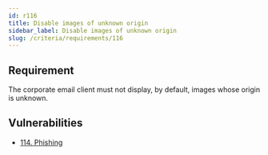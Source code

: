```yaml
---
id: r116
title: Disable images of unknown origin
sidebar_label: Disable images of unknown origin
slug: /criteria/requirements/116
---
```


## Requirement

The corporate email client
must not display,
by default,
images whose origin is unknown.

## Vulnerabilities

- [114. Phishing](/criteria/vulnerabilities/114)
